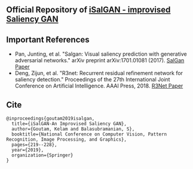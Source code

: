 ## Official Repository of [iSalGAN - improvised Saliency GAN ](https://link.springer.com/chapter/10.1007/978-981-15-8697-2_20)

  

## Important References

  * Pan, Junting, et al. "Salgan: Visual saliency prediction with generative adversarial networks." arXiv preprint arXiv:1701.01081 (2017).
  [SalGan Paper](https://arxiv.org/pdf/1701.01081.pdf)
  * Deng, Zijun, et al. "R3net: Recurrent residual refinement network for saliency detection." Proceedings of the 27th International Joint Conference on Artificial Intelligence. AAAI Press, 2018.
  [R3Net Paper](https://www.ijcai.org/Proceedings/2018/0095.pdf)

## Cite

    @inproceedings{goutam2019isalgan,
      title={iSalGAN-An Improvised Saliency GAN},
      author={Goutam, Kelam and Balasubramanian, S},
      booktitle={National Conference on Computer Vision, Pattern Recognition, Image Processing, and Graphics},
      pages={219--228},
      year={2019},
      organization={Springer}
    }
